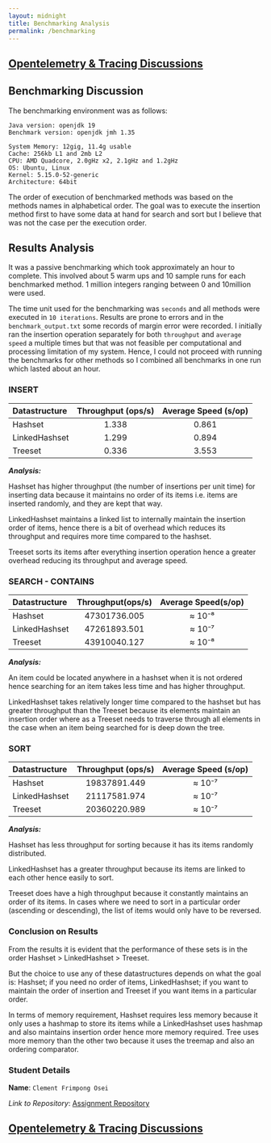 ```yaml
---
layout: midnight
title: Benchmarking Analysis
permalink: /benchmarking
---
```

## [Opentelemetry & Tracing Discussions](https://frimps-astro.github.io/opentelemetry)

## Benchmarking Discussion
The benchmarking environment was as follows:
```
Java version: openjdk 19
Benchmark version: openjdk jmh 1.35

System Memory: 12gig, 11.4g usable
Cache: 256kb L1 and 2mb L2
CPU: AMD Quadcore, 2.0gHz x2, 2.1gHz and 1.2gHz
OS: Ubuntu, Linux
Kernel: 5.15.0-52-generic
Architecture: 64bit
```

The order of execution of benchmarked methods was based on the methods names in alphabetical order. The goal was to execute the insertion method first to have some data at hand for search and sort but I believe that was not the case per the execution order.

## Results Analysis
It was a passive benchmarking which took approximately an hour to complete. This involved about 5 warm ups and 10 sample runs for each benchmarked method. 1 million integers ranging between 0 and 10million were used.

The time unit used for the benchmarking was `seconds` and all methods were executed in `10 iterations`. Results are prone to errors and in the `benchmark_output.txt` some records of margin error were recorded. I initially ran the insertion operation separately for both `throughput` and `average speed` a multiple times but that was not feasible per computational and processing limitation of my system. Hence, I could not proceed with running the benchmarks for other methods so I combined all benchmarks in one run which lasted about an hour.
 
### **INSERT**

| **Datastructure**        | **Throughput** (ops/s)          | **Average Speed** (s/op) |
| :------------- |:-------------:| :-----:|
| Hashset     | 1.338 | 0.861 |
| LinkedHashset      | 1.299      |   0.894 |
| Treeset | 0.336      |    3.553 |

***Analysis:*** 

Hashset has higher throughput (the number of insertions per unit time) for inserting data because it maintains no order of its items i.e. items are inserted randomly, and they are kept that way. 

LinkedHashset maintains a linked list to internally maintain the insertion order of items, hence there is a bit of overhead which reduces its throughput and requires more time compared to the hashset.

Treeset sorts its items after everything insertion operation hence a greater overhead reducing its throughput and average speed.

### **SEARCH - CONTAINS**

| **Datastructure**        | **Throughput**(ops/s)           | **Average Speed**(s/op)  |
| :------------- |:-------------:| :-----:|
| Hashset     | 47301736.005 | ≈ 10⁻⁸ |
| LinkedHashset      | 47261893.501      |   ≈ 10⁻⁷ |
| Treeset | 43910040.127      |    ≈ 10⁻⁸ |

***Analysis:***

An item could be located anywhere in a hashset when it is not ordered hence searching for an item takes less time and has higher throughput.

LinkedHashset takes relatively longer time compared to the hashset but has greater throughput than the Treeset because its elements maintain an insertion order where as a Treeset needs to traverse through all elements in the case when an item being searched for is deep down the tree.

### **SORT**

| **Datastructure**        | **Throughput** (ops/s)          | **Average Speed** (s/op)  |
| :------------- |:-------------:| :-----:|
| Hashset     | 19837891.449 | ≈ 10⁻⁷ |
| LinkedHashset      | 21117581.974      |   ≈ 10⁻⁷ |
| Treeset | 20360220.989      |    ≈ 10⁻⁷ |


***Analysis:***

Hashset has less throughput for sorting because it has its items randomly distributed. 

LinkedHashset has a greater throughput because its items are linked to each other hence easily to sort.

Treeset does have a high throughput because it constantly maintains an order of its items. In cases where we need to sort in a particular order (ascending or descending), the list of items would only have to be reversed.

### Conclusion on Results
From the results it is evident that the performance of these sets is in the order Hashset > LinkedHashset > Treeset.

But the choice to use any of these datastructures depends on what the goal is: Hashset; if you need no order of items, LinkedHashset; if you want to maintain the order of insertion and Treeset if you want items in a particular order.

In terms of memory requirement, Hashset requires less memory because it only uses a hashmap to store its items while a LinkedHashset uses hashmap and also maintains insertion order hence more memory required. Tree uses more memory than the other two because it uses the treemap and also an ordering comparator.

### Student Details
**Name**: `Clement Frimpong Osei`

*Link to Repository*: [Assignment Repository](https://github.com/frimps-astro/frimps-astro.github.io/tree/benchmark)

## [Opentelemetry & Tracing Discussions](https://frimps-astro.github.io/opentelemetry)
